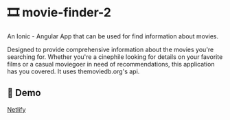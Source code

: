 # 🎞 movie-finder-2 

An Ionic - Angular App that can be used for find information about movies. 

Designed to provide comprehensive information about the movies you're searching for. Whether you're a cinephile looking for details on your favorite films or a casual moviegoer in need of recommendations, this application has you covered. It uses themoviedb.org's api.

## 🚀 Demo

[Netlify](https://moviefinder2.netlify.app/)
